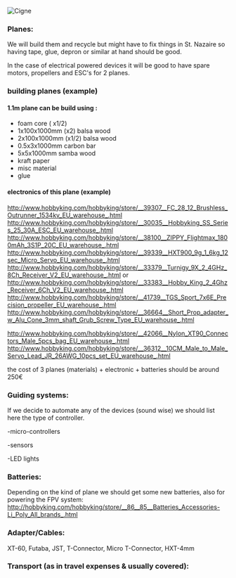 ![Cigne](https://raw.github.com/alejoduque/dronetones/master/imgs/cigne_bit.jpg)

### Planes:

We will build them and recycle but might have to fix things in St. Nazaire so having tape, glue, depron or similar at hand should be good. 

In the case of electrical powered devices it will be good to have spare motors, propellers and ESC's for 2 planes.

### building planes (example)

#### 1.1m plane can be build using : 
- foam core ( x1/2)
- 1x100x1000mm (x2) balsa wood
- 2x100x1000mm (x1/2) balsa wood
- 0.5x3x1000mm carbon bar
- 5x5x1000mm samba wood
- kraft paper
- misc material
- glue

#### electronics of this plane (example)

http://www.hobbyking.com/hobbyking/store/__39307__FC_28_12_Brushless_Outrunner_1534kv_EU_warehouse_.html
http://www.hobbyking.com/hobbyking/store/__30035__Hobbyking_SS_Series_25_30A_ESC_EU_warehouse_.html
http://www.hobbyking.com/hobbyking/store/__38100__ZIPPY_Flightmax_1800mAh_3S1P_20C_EU_warehouse_.html
http://www.hobbyking.com/hobbyking/store/__39339__HXT900_9g_1_6kg_12sec_Micro_Servo_EU_warehouse_.html
http://www.hobbyking.com/hobbyking/store/__33379__Turnigy_9X_2_4GHz_8Ch_Receiver_V2_EU_warehouse_.html or http://www.hobbyking.com/hobbyking/store/__33383__Hobby_King_2_4Ghz_Receiver_6Ch_V2_EU_warehouse_.html
http://www.hobbyking.com/hobbyking/store/__41739__TGS_Sport_7x6E_Precision_propeller_EU_warehouse_.html
http://www.hobbyking.com/hobbyking/store/__36664__Short_Prop_adapter_w_Alu_Cone_3mm_shaft_Grub_Screw_Type_EU_warehouse_.html

http://www.hobbyking.com/hobbyking/store/__42066__Nylon_XT90_Connectors_Male_5pcs_bag_EU_warehouse_.html
http://www.hobbyking.com/hobbyking/store/__36312__10CM_Male_to_Male_Servo_Lead_JR_26AWG_10pcs_set_EU_warehouse_.html


the cost of 3 planes (materials) + electronic + batteries should be around 250€

### Guiding systems:

If we decide to automate any of the devices (sound wise) we should list here the type of controller.

-micro-controllers

-sensors

-LED lights

### Batteries:

Depending on the kind of plane we should get some new batteries, also for powering the FPV system:
http://hobbyking.com/hobbyking/store/__86__85__Batteries_Accessories-Li_Poly_All_brands_.html

### Adapter/Cables:

XT-60, Futaba, JST, T-Connector, Micro T-Connector, HXT-4mm

### Transport  (as in travel expenses & usually covered):